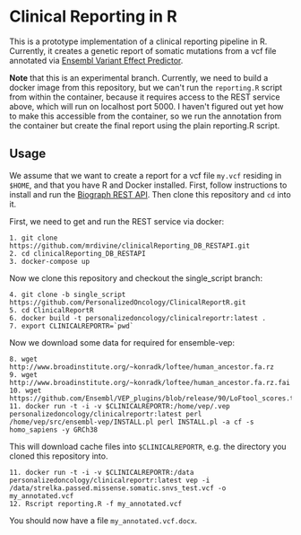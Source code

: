 # Clinical Reporting in R

This is a prototype implementation of a clinical reporting pipeline in R.
Currently, it creates a genetic report of somatic mutations from a vcf file annotated via [Ensembl Variant Effect Predictor](https://github.com/Ensembl/ensembl-vep).

**Note** that this is an experimental branch. Currently, we need to build a docker image from this repository, but we can't run the `reporting.R` script from within the container, because it requires access to the REST service above, which will run on localhost port 5000. I haven't figured out yet how to make this accessible from the container, so we run the annotation from the container but create the final report using the plain reporting.R script.

## Usage

We assume that we want to create a report for a vcf file `my.vcf` residing in `$HOME`, and that you have R and Docker installed. First, follow instructions to install and run the [Biograph REST API](https://github.com/mrdivine/clinicalReporting_DB_RESTAPI). Then clone this repository and `cd` into it.

First, we need to get and run the REST service via docker:

```
1. git clone https://github.com/mrdivine/clinicalReporting_DB_RESTAPI.git
2. cd clinicalReporting_DB_RESTAPI
3. docker-compose up
```

Now we clone this repository and checkout the single_script branch:

```
4. git clone -b single_script https://github.com/PersonalizedOncology/ClinicalReportR.git
5. cd ClinicalReportR
6. docker build -t personalizedoncology/clinicalreportr:latest .
7. export CLINICALREPORTR=`pwd`
```

Now we download some data for required for ensemble-vep:

```
8. wget http://www.broadinstitute.org/~konradk/loftee/human_ancestor.fa.rz
9. wget http://www.broadinstitute.org/~konradk/loftee/human_ancestor.fa.rz.fai
10. wget https://github.com/Ensembl/VEP_plugins/blob/release/90/LoFtool_scores.txt
11. docker run -t -i -v $CLINICALREPORTR:/home/vep/.vep personalizedoncology/clinicalreportr:latest perl /home/vep/src/ensembl-vep/INSTALL.pl perl INSTALL.pl -a cf -s homo_sapiens -y GRCh38
```

This will download cache files into `$CLINICALREPORTR`, e.g. the directory you cloned this repository into. 

```
11. docker run -t -i -v $CLINICALREPORTR:/data personalizedoncology/clinicalreportr:latest vep -i /data/strelka.passed.missense.somatic.snvs_test.vcf -o my_annotated.vcf
12. Rscript reporting.R -f my_annotated.vcf
```

You should now have a file `my_annotated.vcf.docx`.

